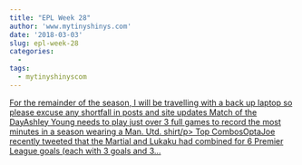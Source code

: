 ```yaml
---
title: "EPL Week 28"
author: 'www.mytinyshinys.com'
date: '2018-03-03'
slug: epl-week-28
categories:
  - 
tags:
  - mytinyshinyscom
---
```


[For the remainder of the season, I will be travelling with a back up laptop so please excuse any shortfall in posts and site updates Match of the DayAshley Young needs to play just over 3 full games to record the most minutes in a season wearing a Man. Utd. shirt/p> Top CombosOptaJoe recently tweeted that the Martial and Lukaku had combined for 6 Premier League goals (each with 3 goals and 3...<click to read more>](https://www.mytinyshinys.com/2018/03/03/epl-week-28/)

